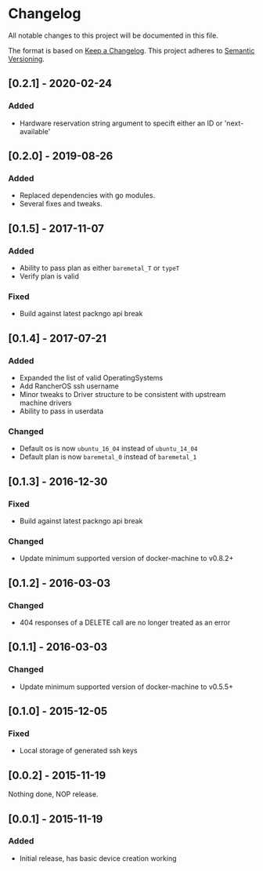 # Changelog
All notable changes to this project will be documented in this file.

The format is based on [Keep a Changelog](http://keepachangelog.com/en/1.0.0/).
This project adheres to [Semantic Versioning](http://semver.org/spec/v2.0.0.html).

## [0.2.1] - 2020-02-24
### Added
- Hardware reservation string argument to specift either an ID or 'next-available'

## [0.2.0] - 2019-08-26
### Added
- Replaced dependencies with go modules. 
- Several fixes and tweaks. 

## [0.1.5] - 2017-11-07
### Added
- Ability to pass plan as either `baremetal_T` or `typeT`
- Verify plan is valid

### Fixed
- Build against latest packngo api break

## [0.1.4] - 2017-07-21
### Added
- Expanded the list of valid OperatingSystems
- Add RancherOS ssh username
- Minor tweaks to Driver structure to be consistent with upstream machine drivers
- Ability to pass in userdata

### Changed
- Default os is now `ubuntu_16_04` instead of `ubuntu_14_04`
- Default plan is now `baremetal_0` instead of `baremetal_1`

## [0.1.3] - 2016-12-30
### Fixed
- Build against latest packngo api break

### Changed
- Update minimum supported version of docker-machine to v0.8.2+

## [0.1.2] - 2016-03-03
### Changed
- 404 responses of a DELETE call are no longer treated as an error

## [0.1.1] - 2016-03-03
### Changed
- Update minimum supported version of docker-machine to v0.5.5+

## [0.1.0] - 2015-12-05
### Fixed
- Local storage of generated ssh keys

## [0.0.2] - 2015-11-19
Nothing done, NOP release.

## [0.0.1] - 2015-11-19
### Added
- Initial release, has basic device creation working
